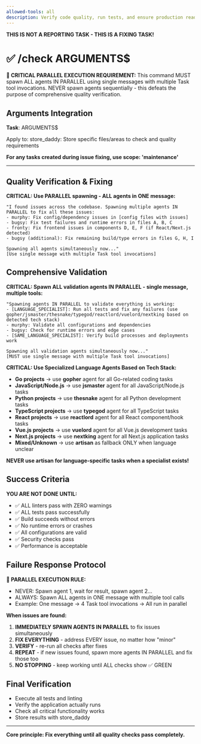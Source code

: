 ```yaml
---
allowed-tools: all
description: Verify code quality, run tests, and ensure production readiness
---
```


**THIS IS NOT A REPORTING TASK - THIS IS A FIXING TASK!**

# ✅ /check ARGUMENTS$

**🚨 CRITICAL PARALLEL EXECUTION REQUIREMENT:**
This command MUST spawn ALL agents IN PARALLEL using single messages with multiple Task tool invocations.
NEVER spawn agents sequentially - this defeats the purpose of comprehensive quality verification.

## Arguments Integration

**Task**: ARGUMENTS$

Apply to: store_daddy: Store specific files/areas to check and quality requirements

**For any tasks created during issue fixing, use scope: 'maintenance'**

---

## Quality Verification & Fixing

**CRITICAL: Use PARALLEL spawning - ALL agents in ONE message:**
```
"I found issues across the codebase. Spawning multiple agents IN PARALLEL to fix all these issues:
- murphy: Fix config/dependency issues in [config files with issues]
- bugsy: Fix test failures and runtime errors in files A, B, C
- fronty: Fix frontend issues in components D, E, F (if React/Next.js detected)
- bugsy (additional): Fix remaining build/type errors in files G, H, I

Spawning all agents simultaneously now..."
[Use single message with multiple Task tool invocations]
```

## Comprehensive Validation

**CRITICAL: Spawn ALL validation agents IN PARALLEL - single message, multiple tools:**
```
"Spawning agents IN PARALLEL to validate everything is working:
- [LANGUAGE_SPECIALIST]: Run all tests and fix any failures (use gopher/jsmaster/thesnake/typegod/reactlord/vuelord/nextking based on detected tech stack)
- murphy: Validate all configurations and dependencies
- bugsy: Check for runtime errors and edge cases
- [SAME_LANGUAGE_SPECIALIST]: Verify build processes and deployments work

Spawning all validation agents simultaneously now..."
[MUST use single message with multiple Task tool invocations]
```

**CRITICAL: Use Specialized Language Agents Based on Tech Stack:**
- **Go projects** → use **gopher** agent for all Go-related coding tasks
- **JavaScript/Node.js** → use **jsmaster** agent for all JavaScript/Node.js tasks
- **Python projects** → use **thesnake** agent for all Python development tasks
- **TypeScript projects** → use **typegod** agent for all TypeScript tasks
- **React projects** → use **reactlord** agent for all React component/hook tasks
- **Vue.js projects** → use **vuelord** agent for all Vue.js development tasks
- **Next.js projects** → use **nextking** agent for all Next.js application tasks
- **Mixed/Unknown** → use **artisan** as fallback ONLY when language unclear

**NEVER use artisan for language-specific tasks when a specialist exists!**

## Success Criteria

**YOU ARE NOT DONE UNTIL:**
- ✅ ALL linters pass with ZERO warnings
- ✅ ALL tests pass successfully  
- ✅ Build succeeds without errors
- ✅ No runtime errors or crashes
- ✅ All configurations are valid
- ✅ Security checks pass
- ✅ Performance is acceptable

## Failure Response Protocol

**🚨 PARALLEL EXECUTION RULE:**
- NEVER: Spawn agent 1, wait for result, spawn agent 2...
- ALWAYS: Spawn ALL agents in ONE message with multiple tool calls
- Example: One message → 4 Task tool invocations → All run in parallel

**When issues are found:**
1. **IMMEDIATELY SPAWN AGENTS IN PARALLEL** to fix issues simultaneously
2. **FIX EVERYTHING** - address EVERY issue, no matter how "minor"
3. **VERIFY** - re-run all checks after fixes
4. **REPEAT** - if new issues found, spawn more agents IN PARALLEL and fix those too
5. **NO STOPPING** - keep working until ALL checks show ✅ GREEN

## Final Verification

- Execute all tests and linting
- Verify the application actually runs
- Check all critical functionality works
- Store results with store_daddy

---

**Core principle: Fix everything until all quality checks pass completely.**